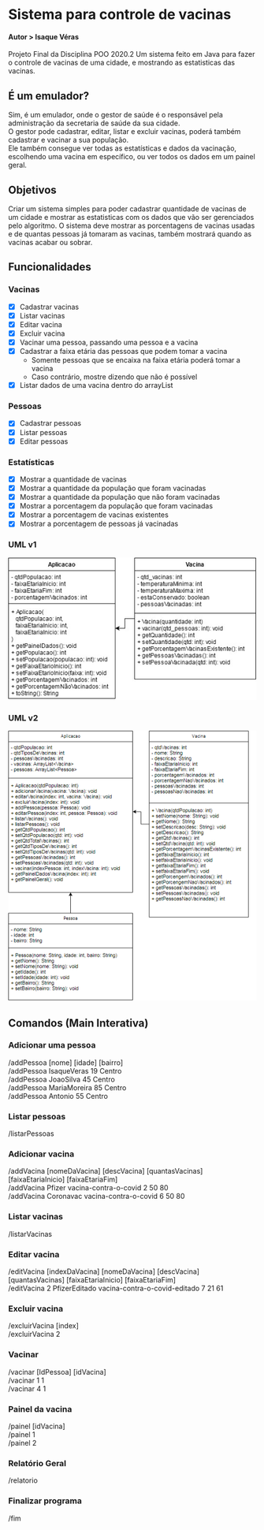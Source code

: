 # Sistema para controle de vacinas
#### Autor > Isaque Véras

Projeto Final da Disciplina POO 2020.2
Um sistema feito em Java para fazer o controle de vacinas de uma cidade, e mostrando as estatisticas das vacinas.

## É um emulador?
  Sim, é um emulador, onde o gestor de saúde é o responsável pela administração da secretaria de saúde da sua cidade.<br>
  O gestor pode cadastrar, editar, listar e excluir vacinas, poderá também cadastrar e vacinar a sua população.<br>
  Ele também consegue ver todas as estatísticas e dados da vacinação, escolhendo uma vacina em específico, ou ver todos os dados em um painel geral.

## Objetivos
  Criar um sistema simples para poder cadastrar quantidade de vacinas de um cidade e mostrar as estatisticas com os dados que vão ser gerenciados pelo algoritmo. O sistema deve mostrar as porcentagens de vacinas usadas e de quantas pessoas já tomaram as vacinas, também mostrará quando as vacinas acabar ou sobrar.

## Funcionalidades
  
  ### Vacinas
  - [x] Cadastrar vacinas
  - [x] Listar vacinas
  - [x] Editar vacina
  - [x] Excluir vacina
  - [x] Vacinar uma pessoa, passando uma pessoa e a vacina
  - [x] Cadastrar a faixa etária das pessoas que podem tomar a vacina
    - Somente pessoas que se encaixa na faixa etária poderá tomar a vacina
    - Caso contrário, mostre dizendo que não é possível
  - [x] Listar dados de uma vacina dentro do arrayList
  
  ### Pessoas
  - [x] Cadastrar pessoas
  - [x] Listar pessoas
  - [x] Editar pessoas

### Estatísticas
  - [x] Mostrar a quantidade de vacinas
  - [x] Mostrar a quantidade da população que foram vacinadas
  - [x] Mostrar a quantidade da população que não foram vacinadas
  - [x] Mostrar a porcentagem da população que foram vacinadas
  - [x] Mostrar a porcentagem de vacinas existentes
  - [x] Mostrar a porcentagem de pessoas já vacinadas

### UML v1
![](Controle-de-vacinas.jpg)

### UML v2
![](Diagrama-v2.png)

## Comandos (Main Interativa)

### Adicionar uma pessoa
/addPessoa [nome] [idade] [bairro] <br>
/addPessoa IsaqueVeras 19 Centro <br>
/addPessoa JoaoSilva 45 Centro <br>
/addPessoa MariaMoreira 85 Centro <br>
/addPessoa Antonio 55 Centro

### Listar pessoas
/listarPessoas

### Adicionar vacina
/addVacina [nomeDaVacina] [descVacina] [quantasVacinas] [faixaEtariaInicio] [faixaEtariaFim] <br>
/addVacina Pfizer vacina-contra-o-covid 2 50 80 <br>
/addVacina Coronavac vacina-contra-o-covid 6 50 80 <br>

### Listar vacinas
/listarVacinas

### Editar vacina
/editVacina [indexDaVacina] [nomeDaVacina] [descVacina] [quantasVacinas] [faixaEtariaInicio] [faixaEtariaFim] <br>
/editVacina 2 PfizerEditado vacina-contra-o-covid-editado 7 21 61 <br>

### Excluir vacina
/excluirVacina [index] <br>
/excluirVacina 2

### Vacinar
/vacinar [IdPessoa] [idVacina] <br>
/vacinar 1 1 <br>
/vacinar 4 1

### Painel da vacina
/painel [idVacina] <br>
/painel 1 <br>
/painel 2

### Relatório Geral
/relatorio

### Finalizar programa
/fim
